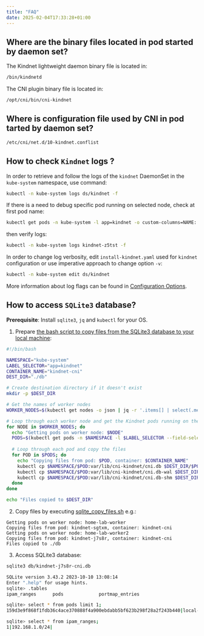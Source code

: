 ```yaml
---
title: "FAQ"
date: 2025-02-04T17:33:28+01:00
---
```


## Where are the binary files located in pod started by daemon set?

The Kindnet lightweight daemon binary file is located in:

```bash
/bin/kindnetd
```

The CNI plugin binary file is located in:

```bash
/opt/cni/bin/cni-kindnet
```

## Where is configuration file used by CNI in pod tarted by daemon set?

```bash
/etc/cni/net.d/10-kindnet.conflist
```

## How to check `Kindnet` logs ?

In order to retrieve and follow the logs of the `kindnet` DaemonSet in the `kube-system` namespace, use command:

```bash
kubectl -n kube-system logs ds/kindnet -f
```

If there is a need to debug specific pod running on selected node, check at first pod name:

```bash
kubectl get pods -n kube-system -l app=kindnet -o custom-columns=NAME:.metadata.name,NODE:.spec.nodeName
```

then verify logs:

```bash
kubectl -n kube-system logs kindnet-z5tst -f
```

In order to change log verbosity, edit `install-kindnet.yaml` used for `kindnet` configuration or use imperative approach to change option `-v`:

```bash
kubectl -n kube-system edit ds/kindnet
```

More information about log flags can be found in [Configuration Options](../../user/configuration/).

## How to access `SQLite3` database?

**Prerequisite**: Install `sqlite3`, `jq` and `kubectl` for your OS.

1. Prepare [the bash script to copy files from the SQLite3 database to your local machine](sqlite_copy_files.sh):

```bash
#!/bin/bash

NAMESPACE="kube-system"
LABEL_SELECTOR="app=kindnet"
CONTAINER_NAME="kindnet-cni"
DEST_DIR="./db"

# Create destination directory if it doesn't exist
mkdir -p $DEST_DIR

# Get the names of worker nodes
WORKER_NODES=$(kubectl get nodes -o json | jq -r '.items[] | select(.metadata.labels["node-role.kubernetes.io/control-plane"] | not) | .metadata.name')

# Loop through each worker node and get the Kindnet pods running on them
for NODE in $WORKER_NODES; do
  echo "Getting pods on worker node: $NODE"
  PODS=$(kubectl get pods -n $NAMESPACE -l $LABEL_SELECTOR --field-selector spec.nodeName=$NODE -o custom-columns=:metadata.name)
  
  # Loop through each pod and copy the files
  for POD in $PODS; do
    echo "Copying files from pod: $POD, container: $CONTAINER_NAME"
    kubectl cp $NAMESPACE/$POD:var/lib/cni-kindnet/cni.db $DEST_DIR/$POD-cni.db -c $CONTAINER_NAME 2>/dev/null
    kubectl cp $NAMESPACE/$POD:var/lib/cni-kindnet/cni.db-wal $DEST_DIR/$POD-cni.db-wal -c $CONTAINER_NAME 2>/dev/null
    kubectl cp $NAMESPACE/$POD:var/lib/cni-kindnet/cni.db-shm $DEST_DIR/$POD-cni.db-shm -c $CONTAINER_NAME 2>/dev/null
  done
done

echo "Files copied to $DEST_DIR"
```

2. Copy files by executing [sqlite_copy_files.sh](./sqlite_copy_files.sh) e.g.:

```
Getting pods on worker node: home-lab-worker
Copying files from pod: kindnet-sgtxm, container: kindnet-cni
Getting pods on worker node: home-lab-worker2
Copying files from pod: kindnet-j7s8r, container: kindnet-cni
Files copied to ./db
```

3. Access SQLite3 database:

```bash
sqlite3 db/kindnet-j7s8r-cni.db

SQLite version 3.43.2 2023-10-10 13:08:14
Enter ".help" for usage hints.
sqlite> .tables
ipam_ranges      pods             portmap_entries

sqlite> select * from pods limit 1;
159d3e9f868f1fdb36c4ace370888f4a900ebdabb5bf623b298f28a2f243b440|local-path-provisioner-57c5987fd4-gq4jb|local-path-storage|91e3e22d-5cdb-4851-b3c8-5211dba96b5d|/var/run/netns/cni-37f62d39-c60c-6257-d150-d4cc6c790403|192.168.1.209||192.168.1.0||knetc098226f|65535|2025-02-04 16:37:33

sqlite> select * from ipam_ranges;
1|192.168.1.0/24|
```
